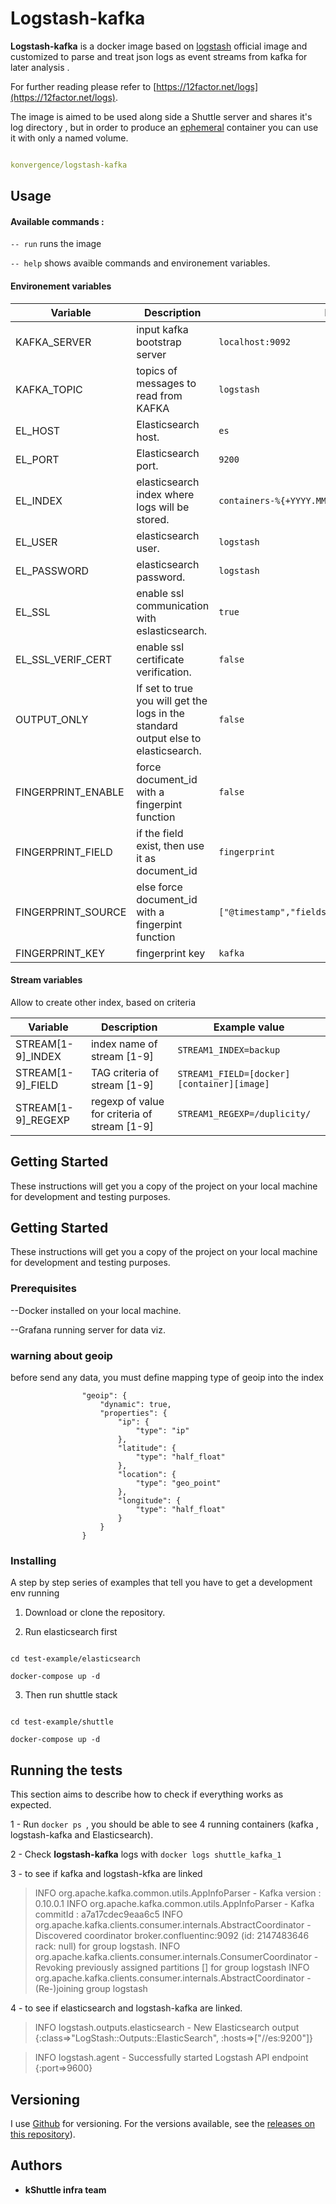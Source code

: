 

# Logstash-kafka

**Logstash-kafka** is a docker image based on [logstash]([https://hub.docker.com/r/library/logstash/tags/](https://hub.docker.com/r/library/logstash/tags/)) official image and customized to parse and treat json logs as event streams from kafka for later analysis .

For further reading please refer to [https://12factor.net/logs](https://12factor.net/logs).

The image is aimed to be used along side a Shuttle server and shares it's log directory , but in order to produce an [ephemeral]([https://docs.docker.com/develop/develop-images/dockerfile_best-practices/#containers-should-be-ephemeral](https://docs.docker.com/develop/develop-images/dockerfile_best-practices/#containers-should-be-ephemeral)) container you can use it with only a named volume.

```yaml

konvergence/logstash-kafka

```

## Usage

#### Available commands :

`-- run` runs the image

`-- help` shows avaible commands and environement variables.

#### Environement variables

|Variable |Description |Default value |
|--|--|--|
| KAFKA_SERVER|input kafka bootstrap server|`localhost:9092`|
| KAFKA_TOPIC|topics of messages to read from KAFKA|`logstash`|
| EL_HOST| Elasticsearch host. |`es`|
| EL_PORT| Elasticsearch port. |`9200`|
| EL_INDEX|elasticsearch index where logs will be stored.|`containers-%{+YYYY.MM.dd}`|
| EL_USER|elasticsearch user.|`logstash`|
| EL_PASSWORD|elasticsearch password.|`logstash`|
| EL_SSL|enable ssl communication with eslasticsearch.  |`true` |
| EL_SSL_VERIF_CERT|enable ssl certificate verification.|`false`|
| OUTPUT_ONLY| If set to true you will get the logs in the standard output else to elasticsearch. |`false`|
| FINGERPRINT_ENABLE| force document_id with a fingerpint function|`false`|
| FINGERPRINT_FIELD|if the field exist, then use it as document_id|`fingerprint`|
| FINGERPRINT_SOURCE| else force document_id with a fingerpint function|`["@timestamp","fields.rancher_service_name","message"]`|
| FINGERPRINT_KEY| fingerprint key|`kafka`|


#### Stream variables
Allow to create other index, based on criteria

|Variable |Description |Example value |
|--|--|--|
STREAM[1-9]_INDEX| index name of stream [1-9]| `STREAM1_INDEX=backup`|
STREAM[1-9]_FIELD| TAG criteria of stream [1-9]| `STREAM1_FIELD=[docker][container][image]`|
STREAM[1-9]_REGEXP| regexp of value for  criteria of stream [1-9]|`STREAM1_REGEXP=/duplicity/`|



## Getting Started
These instructions will get you a copy of the project on your local machine for development and testing purposes.


## Getting Started

These instructions will get you a copy of the project on your local machine for development and testing purposes.

### Prerequisites

--Docker installed on your local machine.

--Grafana running server for data viz.

### warning about geoip
before send any data, you must define mapping type of geoip into the index

                    "geoip": {
                        "dynamic": true,
                        "properties": {
                            "ip": {
                                "type": "ip"
                            },
                            "latitude": {
                                "type": "half_float"
                            },
                            "location": {
                                "type": "geo_point"
                            },
                            "longitude": {
                                "type": "half_float"
                            }
                        }
                    }

### Installing

A step by step series of examples that tell you have to get a development env running

1. Download or clone the repository.

2. Run elasticsearch first

```

cd test-example/elasticsearch

docker-compose up -d

```

3. Then run shuttle stack

```

cd test-example/shuttle

docker-compose up -d

```

## Running the tests

This section aims to describe how to check if everything works as expected.

1 - Run `docker ps `, you should be able to see 4 running containers (kafka , logstash-kafka and Elasticsearch).

2 - Check **logstash-kafka** logs with `docker logs shuttle_kafka_1` 

3 - to see if kafka and logstash-kfka are linked

> INFO  org.apache.kafka.common.utils.AppInfoParser - Kafka version : 0.10.0.1
> INFO  org.apache.kafka.common.utils.AppInfoParser - Kafka commitId : a7a17cdec9eaa6c5
> INFO  org.apache.kafka.clients.consumer.internals.AbstractCoordinator - Discovered coordinator broker.confluentinc:9092 (id: 2147483646 rack: null) for group logstash.
> INFO  org.apache.kafka.clients.consumer.internals.ConsumerCoordinator - Revoking previously assigned partitions [] for group logstash
> INFO  org.apache.kafka.clients.consumer.internals.AbstractCoordinator - (Re-)joining group logstash

4 - to see if elasticsearch and logstash-kafka are linked.

> INFO logstash.outputs.elasticsearch - New Elasticsearch output {:class=>"LogStash::Outputs::ElasticSearch", :hosts=>["//es:9200"]}

> INFO logstash.agent - Successfully started Logstash API endpoint {:port=>9600}

## Versioning

I use [Github]([https://github.com/](https://github.com/)) for versioning. For the versions available, see the [releases on this repository]([https://github.com/konvergence/logstash-kafka/releases)).

## Authors

* **kShuttle infra team**

